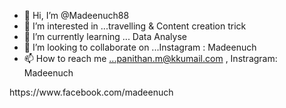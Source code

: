 - 👋 Hi, I’m @Madeenuch88
- 👀 I’m interested in ...travelling & Content creation trick
- 🌱 I’m currently learning ... Data Analyse 
- 💞️ I’m looking to collaborate on ...Instagram : Madeenuch 
- 📫 How to reach me ...panithan.m@kkumail.com , Instragram: Madeenuch 

<!---
Madeenuch88/Madeenuch88 is a ✨ special ✨ repository because its `README.md` (this file) appears on your GitHub profile.
You can click the Preview link to take a look at your changes.
--->https://www.facebook.com/madeenuch 
